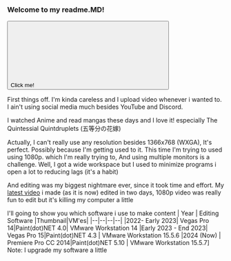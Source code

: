### Welcome to my readme.MD!
<button class="button__base" type="button">
  <span class="button__label">Click me!</span>
  <svg class="button__icon icon-class">
      <use xlink:href="#icon-class"></use>
    </svg>
</button>


First things off. I'm kinda careless and I upload video whenever i wanted to.
I ain't using social media much besides YouTube and Discord. 

I watched Anime and read mangas these days and I love it! especially The Quintessial Quintdruplets (五等分の花嫁)

Actually, I can't really use any resolution besides 1366x768 (WXGA), It's perfect. Possibly because I'm getting used to it. This time I'm trying to used using 1080p. which I'm really trying to, And using multiple monitors is a challenge. Well, I got a wide workspace but I used to minimize programs i open a lot to reducing lags (it's a habit)

And editing was my biggest nightmare ever, since it took time and effort. My [latest video](https://www.youtube.com/watch?v=rPyCaRE0jtc) i made (as it is now) edited in two days, 1080p video was really fun to edit but it's killing my computer a little

I'll going to show you which software i use to make content
| Year | Editing Software |Thumbnail|VM'es|
|--|--|--|--|
|2022- Early 2023| Vegas Pro 14|Paint(dot)NET 4.0| VMware Workstation 14
|Early 2023 - End 2023| Vegas Pro 15|Paint(dot)NET 4.3 | VMware Workstation 15.5.6
|2024 (Now) | Premiere Pro CC 2014|Paint(dot)NET 5.10 | VMware Workstation 15.5.7]
Note: I upgrade my software a little
